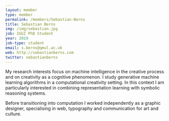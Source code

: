 ```yaml
---
layout: member
type: member
permalink: /members/Sebastian-Berns
title: Sebastian Berns
img: /img/sebastian.jpg
job: IGGI PhD Student
year: 2019
job-type: student
email: s.berns@qmul.ac.uk
web: http://sebastianberns.com
twitter: sebastianberns
---
```


My research interests focus on machine intelligence in the creative process and on creativity as a cognitive phenomenon. I study generative machine learning algorithms in a computational creativity setting. In this context I am particularly interested in combining representation learning with symbolic reasoning systems. 

Before transitioning into computation I worked independently as a graphic designer, specialising in web, typography and communication for art and culture.
